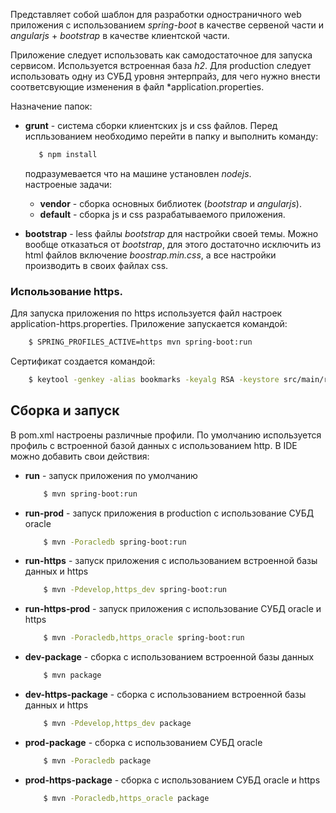 Представляет собой шаблон для разработки одностраничного web приложения
с использованием *spring-boot* в качестве сервеной части и *angularjs* + *bootstrap* 
в качестве клиентской части.

Приложение следует использовать как самодостаточное для запуска сервисом.
Используется встроенная база *h2*. Для production следует использовать одну из
СУБД уровня энтерпрайз, для чего нужно внести соответсвующие изменения в файл
*application.properties.

Назначение папок:
* **grunt** - система сборки клиентских js и css файлов. Перед испльзованием необходимо
    перейти в папку и выполнить команду:
    
    ```sh                                                                        
       $ npm install                                                             
    ```                                                                          
    подразумевается что на машине установлен *nodejs*.                             
    настроеные задачи:                                                           
    * **vendor** - сборка основных библиотек (*bootstrap* и *angularjs*).                
    * **default** - сборка js и css разрабатываемого приложения.                     
* **bootstrap** - less файлы *bootstrap* для настройки своей темы. Можно вообще отказаться
    от *bootstrap*, для этого достаточно исключить из html файлов включение *boostrap.min.css*,
    а все настройки производить в своих файлах css. 

### Использование https.
Для запуска приложения по https используется файл настроек application-https.properties.
Приложение запускается командой:

```sh
	$ SPRING_PROFILES_ACTIVE=https mvn spring-boot:run
```

Сертификат создается командой:

```sh
	$ keytool -genkey -alias bookmarks -keyalg RSA -keystore src/main/resources/tomcat.keystore
```

## Сборка и запуск
В pom.xml настроены различные профили. По умолчанию используется профиль с встроенной базой данных с использованием http.
В IDE можно добавить свои действия:
* **run** - запуск приложения по умолчанию

	```sh
		$ mvn spring-boot:run
	```

* **run-prod** - запуск приложения в production с использование СУБД oracle

	```sh
		$ mvn -Poracledb spring-boot:run
	```

* **run-https** - запуск приложения с использованием встроенной базы данных и https

	```sh
		$ mvn -Pdevelop,https_dev spring-boot:run
	```

* **run-https-prod** - запуск приложения с использование СУБД oracle и https

	```sh
		$ mvn -Poracledb,https_oracle spring-boot:run
	```

* **dev-package** - сборка с использованием встроенной базы данных

	```sh
		$ mvn package
	```

* **dev-https-package** - сборка с использованием встроенной базы данных и https

	```sh
		$ mvn -Pdevelop,https_dev package
	```

* **prod-package** - сборка с использованием СУБД oracle

	```sh
		$ mvn -Poracledb package
	```

* **prod-https-package** - сборка с использованием СУБД oracle и https

	```sh
		$ mvn -Poracledb,https_oracle package
	```

